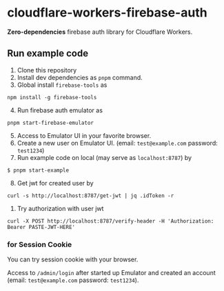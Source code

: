 # cloudflare-workers-firebase-auth

**Zero-dependencies** firebase auth library for Cloudflare Workers.


## Run example code

1. Clone this repository
2. Install dev dependencies as `pnpm` command.
3. Global install `firebase-tools` as 
```shell
npm install -g firebase-tools
```
4. Run firebase auth emulator as 
```shell
pnpm start-firebase-emulator
```
5. Access to Emulator UI in your favorite browser.
6. Create a new user on Emulator UI. (email: `test@example.com` password: `test1234`)
7. Run example code on local (may serve as `localhost:8787`) by 
```shell
$ pnpm start-example
```
8. Get jwt for created user by
```shell
curl -s http://localhost:8787/get-jwt | jq .idToken -r
```
1.  Try authorization with user jwt 
```shell
curl -X POST http://localhost:8787/verify-header -H 'Authorization: Bearer PASTE-JWT-HERE'
```

### for Session Cookie

You can try session cookie with your browser.

Access to `/admin/login` after started up Emulator and created an account (email: `test@example.com` password: `test1234`).